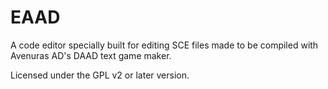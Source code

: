 # EAAD

A code editor specially built for editing SCE files made to be compiled with Avenuras AD's DAAD text game maker.

Licensed under the GPL v2 or later version.
